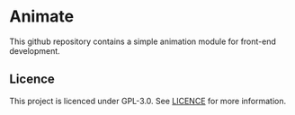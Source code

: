 # Animate
This github repository contains a simple animation module for front-end development.

## Licence

This project is licenced under GPL-3.0. See [LICENCE](LICENCE) for more information.